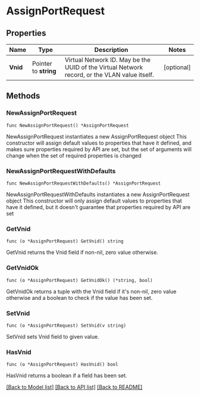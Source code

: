 # AssignPortRequest

## Properties

Name | Type | Description | Notes
------------ | ------------- | ------------- | -------------
**Vnid** | Pointer to **string** | Virtual Network ID. May be the UUID of the Virtual Network record, or the VLAN value itself.  | [optional] 

## Methods

### NewAssignPortRequest

`func NewAssignPortRequest() *AssignPortRequest`

NewAssignPortRequest instantiates a new AssignPortRequest object
This constructor will assign default values to properties that have it defined,
and makes sure properties required by API are set, but the set of arguments
will change when the set of required properties is changed

### NewAssignPortRequestWithDefaults

`func NewAssignPortRequestWithDefaults() *AssignPortRequest`

NewAssignPortRequestWithDefaults instantiates a new AssignPortRequest object
This constructor will only assign default values to properties that have it defined,
but it doesn't guarantee that properties required by API are set

### GetVnid

`func (o *AssignPortRequest) GetVnid() string`

GetVnid returns the Vnid field if non-nil, zero value otherwise.

### GetVnidOk

`func (o *AssignPortRequest) GetVnidOk() (*string, bool)`

GetVnidOk returns a tuple with the Vnid field if it's non-nil, zero value otherwise
and a boolean to check if the value has been set.

### SetVnid

`func (o *AssignPortRequest) SetVnid(v string)`

SetVnid sets Vnid field to given value.

### HasVnid

`func (o *AssignPortRequest) HasVnid() bool`

HasVnid returns a boolean if a field has been set.


[[Back to Model list]](../README.md#documentation-for-models) [[Back to API list]](../README.md#documentation-for-api-endpoints) [[Back to README]](../README.md)


